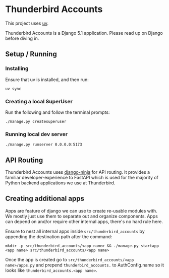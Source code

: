 # Thunderbird Accounts

This project uses [uv](https://github.com/astral-sh/uv).

Thunderbird Accounts is a Django 5.1 application. Please read up on Django before diving in.

## Setup / Running

### Installing

Ensure that uv is installed, and then run:
```shell
uv sync
```

### Creating a local SuperUser

Run the following and follow the terminal prompts:

```shell
./manage.py createsuperuser
```

### Running local dev server

```shell
./manage.py runserver 0.0.0.0:5173
```

## API Routing

Thunderbird Accounts uses [django-ninja](https://django-ninja.dev/) for API routing. 
It provides a familiar developer-experience to FastAPI which is used for the majority of Python backend applications we use at Thunderbird. 



## Creating additional apps

Apps are feature of django we can use to create re-usable modules with. We mostly just use them to separate out and organize components. 
Apps can depend on and/or require other internal apps, there's no hard rule here. 

Ensure to nest all internal apps inside `src/thunderbird_accounts` by appending the destination path after the command:

`mkdir -p src/thunderbird_accounts/<app name> && ./manage.py startapp <app name> src/thunderbird_accounts/<app name>`

Once the app is created go to `src/thunderbird_accounts/<app name>/apps.py` and prepend `thunderbird_accounts.` to AuthConfig.name so it looks like `thunderbird_accounts.<app name>`.